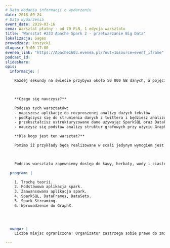 ```yaml
---
# Data dodania informacji o wydarzeniu
date: 2018-09-24
# Data wydarzenia
event_date: 2019-03-16
cena: Warsztat płatny - od 79 PLN, 1 edycja warsztatu
title: "Warsztat #233 Apache Spark 2 - przetwarzanie Big Data"
lokalizacja: Sages
prowadzacy: koszycki
dlugosc: 9:00-17:00
evenea_link: "https://Apache1603.evenea.pl/?out=1&source=event_iframe"
podcast_id:
slideshare:
opis:
  informacje: |

    Każdej sekundy na świecie przybywa około 50 000 GB danych, a pojęcie "Big Data" staje się coraz bardziej pożądaną umiejętnością na rynku pracy. Najpopularniejszą technologią w przetwarzaniu dużej ilości danych jest Apache Spark. Apache spark jest szybkim silnikiem do przetwarzania danych w pamięci używają go firmy takie jak: Amazon, Ebay, Groupon, NASA JPL czy Yahoo.


    
    **Czego się nauczysz?**

    Podczas tych warsztatów:
    - napiszesz aplikację do rozproszonej analizy dużych tekstów
    - podłączysz się do strumienia danych z twittera i będziesz analizował dane w czasie rzeczywistym
    - przekształcisz ustrukturyzowane dane używając SparkSQL oraz DataFrame
    - nauczysz się podstaw analizy struktur grafowych przy użyciu GraphX

    **Dla kogo jest ten warsztat?**

    Pomimo iż przykłady będą realizowane w scali jedynym wymogiem jest podstawowa znajomość jednego z języków programowania.

  

    Podczas warsztatu zapewniemy dostęp do kawy, herbaty, wody i ciastek. W porze obiadowej zapewniamy pizzę w wersji mięsnej lub wegatariańskiej.

  program: |

    1. Trochę teorii.
    2. Podstawowa aplikacja spark.
    3. Zaawansowana aplikacja spark.
    4. SparkSQL, DataFrames, DataSets.
    5. Spark Streaming.
    6. Wprowadzenie do GraphX.


     
  
  uwaga: |
    Liczba miejsc ograniczona! Organizator zastrzega sobie prawo do zmiany lokalizacji wydarzenia oraz jego odwołania w przypadku niezgłoszenia się minimalnej liczby uczestników.

---
```


